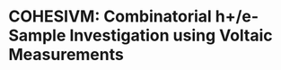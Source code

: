 # COHESIVM: Combinatorial h+/e- Sample Investigation using Voltaic Measurements

<!--- readme/introduction.md -->

<!--- readme/tocs.md -->

<!--- readme/getting_started.md -->

<!--- readme/guis.md -->

<!--- readme/examples.md -->

<!--- readme/package_reference.md -->

<!--- readme/contributing.md -->

<!--- readme/license.md -->
